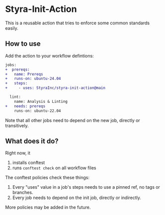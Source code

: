 # Styra-Init-Action

This is a reusable action that tries to enforce some common standards easily.

## How to use

Add the action to your workflow defintions:

```diff
jobs:
+  prereqs:
+   name: Prereqs
+   runs-on: ubuntu-24.04
+   steps:
+     - uses: StyraInc/styra-init-action@main

  lint:
    name: Analysis & Linting
+   needs: prereqs
    runs-on: ubuntu-22.04
```

Note that all other jobs need to depend on the new job, directly or transitively.


## What does it do?

Right now, it

1. installs conftest
2. runs `conftest check` on all workflow files

The conftest policies check these things:

1. Every "uses" value in a job's steps needs to use a pinned ref, no tags or branches.
2. Every job needs to depend on the init job, directly or indirectly.

More policies may be added in the future.
